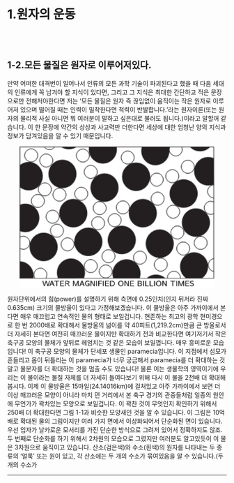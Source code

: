 # 1.원자의 운동
<br/><br/>

## 1-2.모든 물질은 원자로 이루어저있다.

만약 어떠한 대격번이 일어나서 인류의 모든 과학 기술이 파괴된다고 했을 때 다음 세대의 인류에게 꼭 남겨야 할 지식이 있다면, 그리고 그 지식은 최대한 간단하고 적은 문장으로만 전해저야한다면 저는 ‘모든 물질은 원자 즉 끊임없이 움직이는 작은 원자로 이루어저 있으며 떨어질 때는 인력이 밀착한다면 척력이 반발합니다.’라는 원자이론(또는 원자의 물리적 사실 아니면 뭐 여러분이 말하고 싶은대로 불러도 됩니다.)이라고 말할꺼 같습니다. 이 한 문장에 약간의 상상과 사고력만 더한다면 세상에 대한 엄청난 양의 지식과 정보가 담겨있음을 알 수 있기 때문입니다.

<p align="center"><img width="450" alt="그림1" src="f01-01_tc_big.png">

원자단위에서의 힘(power)를 설명하기 위해 측면에 0.25인치(인지 뒤저라 진짜 0.635cm) 크기의 물방울이 있다고 가정해보겠습니다. 이 물방울은 아주 가까이에서 본다면 매우 매끄럽고 연속적인 물의 형태로 보일겁니다. 현존하는 최고의 광학 현미경으로 한 번 2000배로 확대해서 물방울의 넒이를 약 40피트(1,219.2cm)만큼 큰 방울로서 더 자세히 본다면 여전히 매끄러운 물이지만 확대하기 전과 비교한다면 여기저기서 작은 축구공 모양의 물체가 앞뒤로 헤엄치는 것 같은 모습이 보일껍니다. 매우 흥미로운 모습입니다! 이 축구공 모양의 물체가 단세포 생물인 paramecia입니다. 이 지점에서 섬모가 흔들리고 몸이 뒤틀리는 이 paramecia가 너무 궁금해서 paramecia를 더 확대하는 것 말고 물분자를 더 확대하는 것을 멈출 수도 있습니다! 물론 이는 생물학의 영역이기에 우리는 이 물이라는 물질 자체를 더 자세히 들여다보기 위해 다시 이 물을 2천배 더 확대해봅시다. 이제 이 물방울은 15마일(24.14016km)에 걸처있고 아주 가까이에서 보면 더 이상 매끄러운 모양이 아니라 마치 먼 거리에서 본 축구 경기의 관중들처럼 일종의 원안에 무언가가 꽉차있는 모양으로 보일겁니다. 이 꽉찬 것이 무엇인지 확인하기 위해서 250배 더 확대한다면 그림 1-1과 비슷한 모양새인 것을 알 수 있습니다. 이 그림은 10억배로 확대된 물의 그림이지만 여러 가지 면에서 이상화되어서 단순화된 면이 있습니다. 우선 입자가 날카로운 모서리를 가진 단순한 방식으로 그려저 있어서 정확하지도 않조. 두 번째로 단순화를 하기 위해서 2차원의 모습으로 그렸지만 여러분도 알고있듯이 이 물은 3차원으로 움직이고 있습니다. 산소(검은색)와 수소(흰색)의 원자를 나타내는 두 종류의 ‘얼룩’ 또는 원이 있고, 각 산소에는 두 개의 수소가 묶여있음을 알 수 있습니다.(두 개의 수소가


---
